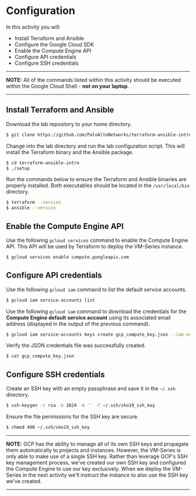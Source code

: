 # Configuration

In this activity you will:

* Install Terraform and Ansible
* Configure the Google Cloud SDK
* Enable the Compute Engine API
* Configure API credentials
* Configure SSH credentials

---
**NOTE:**  All of the commands listed within this activity should be executed within the Google Cloud Shell - __not on your laptop__.

---

## Install Terraform and Ansible
Download the lab repository to your home directory.

```bash
$ git clone https://github.com/PaloAltoNetworks/terraform-ansible-intro
```

Change into the lab directory and run the lab configuration script.  This will install the Terraform binary and the Ansible package.

```bash
$ cd terraform-ansible-intro
$ ./setup
```

Run the commands below to ensure the Terraform and Ansible binaries are properly installed.  Both executables should be located in the `/usr/local/bin` directory.

```bash
$ terraform --version
$ ansible --version
```

## Enable the Compute Engine API
Use the following `gcloud services` command to enable the Compute Engine API.  This API will be used by Terraform to deploy the VM-Series instance.

```bash
$ gcloud services enable compute.googleapis.com
```

## Configure API credentials
Use the following `gcloud iam` command to list the default service accounts.

```bash
$ gcloud iam service-accounts list
```

Use the following `gcloud iam` command to download the credentials for the __Compute Engine default service account__ using its associated email address (displayed in the output of the previous command).

```bash
$ gcloud iam service-accounts keys create gcp_compute_key.json --iam-account <EMAIL_ADDRESS>
```

Verify the JSON credentials file was successfully created.

```bash
$ cat gcp_compute_key.json
```

## Configure SSH credentials
Create an SSH key with an empty passphrase and save it in the `~/.ssh` directory.

```bash
$ ssh-keygen -t rsa -b 1024 -N '' -f ~/.ssh/sko19_ssh_key
```

Ensure the file permissions for the SSH key are secure.

```bash
$ chmod 400 ~/.ssh/sko19_ssh_key
```

---
**NOTE:** GCP has the ability to manage all of its own SSH keys and propagate them automatically to projects and instances.  However, the VM-Series is only able to make use of a single SSH key.  Rather than leverage GCP's SSH key management process, we've created our own SSH key and configured the Compute Engine to use our key exclusively.  When we deploy the VM-Series in the next activity we'll instruct the instance to also use the SSH key we've created.

---
